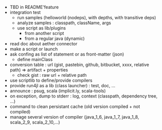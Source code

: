 * TBD in README'feature
* integration test
  * run samples (helloworld (nodeps), with depths, with transitive deps)
  * analyze samples : classpath, className, args
  * use script as lib/plugins
    * from another script
    * from a regular java (dynamic)
* read doc about aether connector
* make a script or launch
* ask confing as list of statement or as front-matter (json)
  * define mainClass
* conversion table : url (gist, pastebin, github, bitbucket, xxxx, relative path) => artifact + properties
  * check gist : raw url + relative path
* use scriptlib to define/provide compilers
* provide run4jl as a lib (class launcher) : test, doc, ...
* announce : psug, scala (implicit.ly, scala-tools)
* on exception, dump to stderr : log, context (classpath, dependency tree, ...)
* command to clean persistant cache (old version compiled + not compiled)
* manage several version of compiler (java_1_6, java_1_7, java_1_8, scala_2_9, scala_2_10,...)